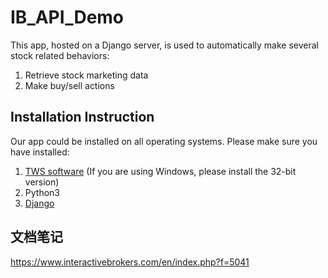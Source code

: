 # IB_API_Demo

This app, hosted on a Django server, is used to automatically make several stock related behaviors:
1. Retrieve stock marketing data
2. Make buy/sell actions


## Installation Instruction
Our app could be installed on all operating systems.
Please make sure you have installed:
1. [TWS software](https://www.interactivebrokers.com/en/index.php?f=14099) (If you are using Windows, please install the 32-bit version)
2. Python3
3. [Django](https://www.djangoproject.com/)


## 文档笔记
https://www.interactivebrokers.com/en/index.php?f=5041